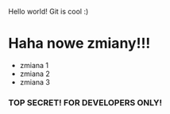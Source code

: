 Hello world!
Git is cool :)
# Haha nowe zmiany!!!
* zmiana 1
* zmiana 2
* zmiana 3
### TOP SECRET! FOR DEVELOPERS ONLY!
